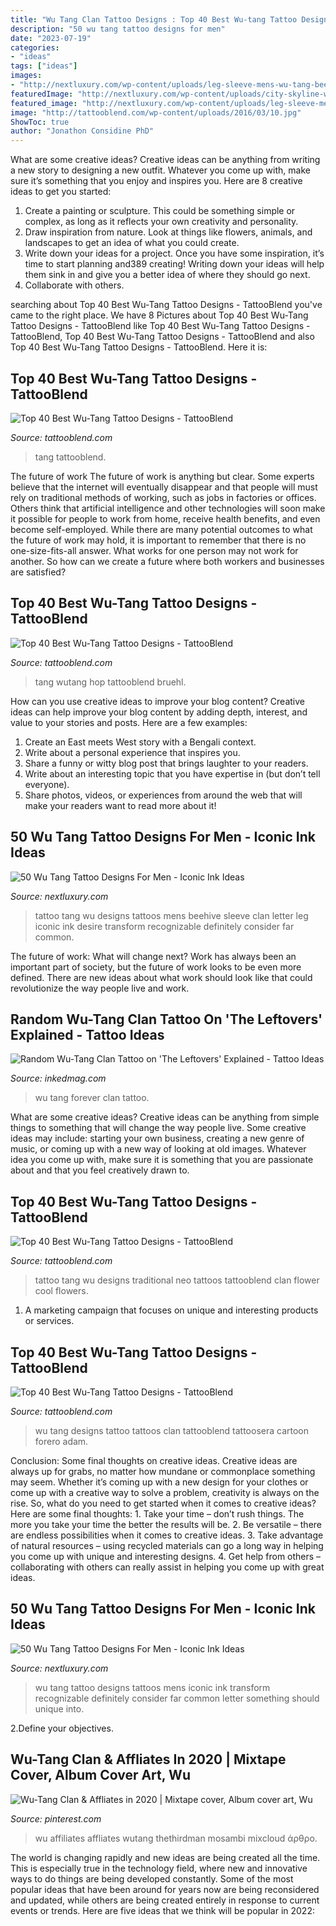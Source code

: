 ```yaml
---
title: "Wu Tang Clan Tattoo Designs : Top 40 Best Wu-tang Tattoo Designs"
description: "50 wu tang tattoo designs for men"
date: "2023-07-19"
categories:
- "ideas"
tags: ["ideas"]
images:
- "http://nextluxury.com/wp-content/uploads/leg-sleeve-mens-wu-tang-beehive-tattoo-designs.jpg"
featuredImage: "http://nextluxury.com/wp-content/uploads/city-skyline-wu-tang-mens-inner-forearm-tattoos.jpg"
featured_image: "http://nextluxury.com/wp-content/uploads/leg-sleeve-mens-wu-tang-beehive-tattoo-designs.jpg"
image: "http://tattooblend.com/wp-content/uploads/2016/03/10.jpg"
ShowToc: true
author: "Jonathon Considine PhD"
---
```



What are some creative ideas?
Creative ideas can be anything from writing a new story to designing a new outfit. Whatever you come up with, make sure it’s something that you enjoy and inspires you. Here are 8 creative ideas to get you started: 
1) Create a painting or sculpture. This could be something simple or complex, as long as it reflects your own creativity and personality. 
2) Draw inspiration from nature. Look at things like flowers, animals, and landscapes to get an idea of what you could create. 
3) Write down your ideas for a project. Once you have some inspiration, it’s time to start planning and389 creating! Writing down your ideas will help them sink in and give you a better idea of where they should go next. 
4) Collaborate with others.

	

		
searching about Top 40 Best Wu-Tang Tattoo Designs - TattooBlend you've came to the right place. We have 8 Pictures about Top 40 Best Wu-Tang Tattoo Designs - TattooBlend like Top 40 Best Wu-Tang Tattoo Designs - TattooBlend, Top 40 Best Wu-Tang Tattoo Designs - TattooBlend and also Top 40 Best Wu-Tang Tattoo Designs - TattooBlend. Here it is:
		
    
## Top 40 Best Wu-Tang Tattoo Designs - TattooBlend

<img loading=lazy src="https://tattooblend.com/wp-content/uploads/2016/03/8-1.jpg" onerror="this.onerror=null;this.src='https://tse1.mm.bing.net/th?id=OIP.4hgsosGn5lZrufzp1D4WFgHaIs&amp;pid=15.1';" alt="Top 40 Best Wu-Tang Tattoo Designs - TattooBlend">

_Source: tattooblend.com_

>tang tattooblend. 

	

The future of work
The future of work is anything but clear. Some experts believe that the internet will eventually disappear and that people will must rely on traditional methods of working, such as jobs in factories or offices. Others think that artificial intelligence and other technologies will soon make it possible for people to work from home, receive health benefits, and even become self-employed. While there are many potential outcomes to what the future of work may hold, it is important to remember that there is no one-size-fits-all answer. What works for one person may not work for another. So how can we create a future where both workers and businesses are satisfied?

    
## Top 40 Best Wu-Tang Tattoo Designs - TattooBlend

<img loading=lazy src="https://tattooblend.com/wp-content/uploads/2016/03/24.jpg" onerror="this.onerror=null;this.src='https://tse3.mm.bing.net/th?id=OIP.NA8y2_qliwVAeKmKEAJ84gHaHT&amp;pid=15.1';" alt="Top 40 Best Wu-Tang Tattoo Designs - TattooBlend">

_Source: tattooblend.com_

>tang wutang hop tattooblend bruehl. 

	

How can you use creative ideas to improve your blog content?
Creative ideas can help improve your blog content by adding depth, interest, and value to your stories and posts. Here are a few examples:
1. Create an East meets West story with a Bengali context.
2. Write about a personal experience that inspires you.
3. Share a funny or witty blog post that brings laughter to your readers.
4. Write about an interesting topic that you have expertise in (but don’t tell everyone).  
5. Share photos, videos, or experiences from around the web that will make your readers want to read more about it!

    
## 50 Wu Tang Tattoo Designs For Men - Iconic Ink Ideas

<img loading=lazy src="http://nextluxury.com/wp-content/uploads/leg-sleeve-mens-wu-tang-beehive-tattoo-designs.jpg" onerror="this.onerror=null;this.src='https://tse4.mm.bing.net/th?id=OIP.fmezpH6ZWgZKPzdUNLOYbQHaHa&amp;pid=15.1';" alt="50 Wu Tang Tattoo Designs For Men - Iconic Ink Ideas">

_Source: nextluxury.com_

>tattoo tang wu designs tattoos mens beehive sleeve clan letter leg iconic ink desire transform recognizable definitely consider far common. 

	

The future of work: What will change next?
Work has always been an important part of society, but the future of work looks to be even more defined. There are new ideas about what work should look like that could revolutionize the way people live and work.

    
## Random Wu-Tang Clan Tattoo On &#039;The Leftovers&#039; Explained - Tattoo Ideas

<img loading=lazy src="https://www.inkedmag.com/.image/t_share/MTU5MDMyMDQzNTYwNDQ1NTg5/wu-tang-forever-cover.jpg" onerror="this.onerror=null;this.src='https://tse1.mm.bing.net/th?id=OIP.KdYG7AEdA8oFaVAaYbFF8AHaHa&amp;pid=15.1';" alt="Random Wu-Tang Clan Tattoo on &#039;The Leftovers&#039; Explained - Tattoo Ideas">

_Source: inkedmag.com_

>wu tang forever clan tattoo. 

	

What are some creative ideas?
Creative ideas can be anything from simple things to something that will change the way people live. Some creative ideas may include: starting your own business, creating a new genre of music, or coming up with a new way of looking at old images. Whatever idea you come up with, make sure it is something that you are passionate about and that you feel creatively drawn to.

    
## Top 40 Best Wu-Tang Tattoo Designs - TattooBlend

<img loading=lazy src="https://tattooblend.com/wp-content/uploads/2016/03/14.jpg" onerror="this.onerror=null;this.src='https://tse3.mm.bing.net/th?id=OIP.3P9yzcfpMpUbWrgbpV8xHAHaHU&amp;pid=15.1';" alt="Top 40 Best Wu-Tang Tattoo Designs - TattooBlend">

_Source: tattooblend.com_

>tattoo tang wu designs traditional neo tattoos tattooblend clan flower cool flowers. 

	

1. A marketing campaign that focuses on unique and interesting products or services.

    
## Top 40 Best Wu-Tang Tattoo Designs - TattooBlend

<img loading=lazy src="http://tattooblend.com/wp-content/uploads/2016/03/10.jpg" onerror="this.onerror=null;this.src='https://tse4.mm.bing.net/th?id=OIP.yBm5pjnLsO9H3nhJL8IlnQHaHZ&amp;pid=15.1';" alt="Top 40 Best Wu-Tang Tattoo Designs - TattooBlend">

_Source: tattooblend.com_

>wu tang designs tattoo tattoos clan tattooblend tattoosera cartoon forero adam. 

	

Conclusion: Some final thoughts on creative ideas.
Creative ideas are always up for grabs, no matter how mundane or commonplace something may seem. Whether it’s coming up with a new design for your clothes or come up with a creative way to solve a problem, creativity is always on the rise. So, what do you need to get started when it comes to creative ideas? Here are some final thoughts: 1. Take your time – don’t rush things. The more you take your time the better the results will be. 2. Be versatile – there are endless possibilities when it comes to creative ideas. 3. Take advantage of natural resources – using recycled materials can go a long way in helping you come up with unique and interesting designs. 4. Get help from others – collaborating with others can really assist in helping you come up with great ideas. 
    
## 50 Wu Tang Tattoo Designs For Men - Iconic Ink Ideas

<img loading=lazy src="http://nextluxury.com/wp-content/uploads/city-skyline-wu-tang-mens-inner-forearm-tattoos.jpg" onerror="this.onerror=null;this.src='https://tse3.mm.bing.net/th?id=OIP.JzP1sK6i0v5BEx0H947EbgHaHa&amp;pid=15.1';" alt="50 Wu Tang Tattoo Designs For Men - Iconic Ink Ideas">

_Source: nextluxury.com_

>wu tang tattoo designs tattoos mens iconic ink transform recognizable definitely consider far common letter something should unique into. 

	

2.Define your objectives.

    
## Wu-Tang Clan &amp; Affliates In 2020 | Mixtape Cover, Album Cover Art, Wu

<img loading=lazy src="https://i.pinimg.com/736x/39/99/af/3999af82397b6e72bce9344d1b05e4b7.jpg" onerror="this.onerror=null;this.src='https://tse2.mm.bing.net/th?id=OIP.B3CqhEZYewJ56e1-JYEnVgHaHa&amp;pid=15.1';" alt="Wu-Tang Clan &amp; Affliates in 2020 | Mixtape cover, Album cover art, Wu">

_Source: pinterest.com_

>wu affiliates affliates wutang thethirdman mosambi mixcloud άρθρο. 

	

The world is changing rapidly and new ideas are being created all the time. This is especially true in the technology field, where new and innovative ways to do things are being developed constantly. Some of the most popular ideas that have been around for years now are being reconsidered and updated, while others are being created entirely in response to current events or trends. Here are five ideas that we think will be popular in 2022:

